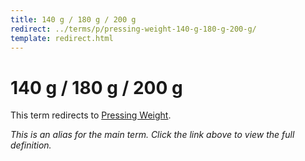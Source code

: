 ```yaml
---
title: 140 g / 180 g / 200 g
redirect: ../terms/p/pressing-weight-140-g-180-g-200-g/
template: redirect.html
---
```


# 140 g / 180 g / 200 g

This term redirects to [Pressing Weight](../terms/p/pressing-weight-140-g-180-g-200-g/).

*This is an alias for the main term. Click the link above to view the full definition.*
